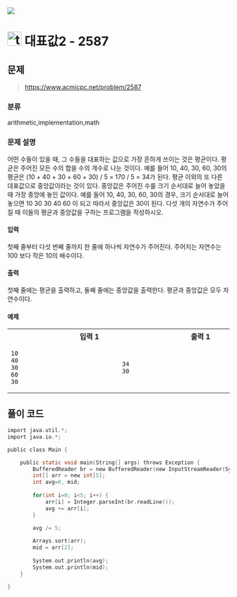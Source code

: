 <img src="https://j7b205.p.ssafy.io/assets/header/markdown_header.png" />

# <img src="https://static.solved.ac/tier_small/4.svg" alt="tier" height="32px" /> 대표값2 - 2587 

## 문제

> https://www.acmicpc.net/problem/2587

### 분류

arithmetic,implementation,math

### 문제 설명

어떤 수들이 있을 때, 그 수들을 대표하는 값으로 가장 흔하게 쓰이는 것은 평균이다. 평균은 주어진 모든 수의 합을 수의 개수로 나눈 것이다. 예를 들어 10, 40, 30, 60, 30의 평균은 (10 + 40 + 30 + 60 + 30) / 5 = 170 / 5 = 34가 된다.
평균 이외의 또 다른 대표값으로 중앙값이라는 것이 있다. 중앙값은 주어진 수를 크기 순서대로 늘어 놓았을 때 가장 중앙에 놓인 값이다. 예를 들어 10, 40, 30, 60, 30의 경우, 크기 순서대로 늘어 놓으면
10 30 30 40 60
이 되고 따라서 중앙값은 30이 된다.
다섯 개의 자연수가 주어질 때 이들의 평균과 중앙값을 구하는 프로그램을 작성하시오.



#### 입력

첫째 줄부터 다섯 번째 줄까지 한 줄에 하나씩 자연수가 주어진다. 주어지는 자연수는 100 보다 작은 10의 배수이다.



#### 출력

첫째 줄에는 평균을 출력하고, 둘째 줄에는 중앙값을 출력한다. 평균과 중앙값은 모두 자연수이다.



#### 예제

<table><tr><th><img width=120/>입력 1<img width=120/></th><th><img width=120/>출력 1<img width=120/></th></tr><tr><td>

```
10
40
30
60
30
```
</td><td>

```
34
30
```
</td></tr></table>


####

## 풀이 코드

```c
import java.util.*;
import java.io.*;

public class Main {

	public static void main(String[] args) throws Exception {
		BufferedReader br = new BufferedReader(new InputStreamReader(System.in));
		int[] arr = new int[5];
		int avg=0, mid;
		
		for(int i=0; i<5; i++) {
			arr[i] = Integer.parseInt(br.readLine());
			avg += arr[i];
		}

		avg /= 5;
		
		Arrays.sort(arr);	
		mid = arr[2];
		
		System.out.println(avg);
		System.out.println(mid);
	}

}


```
